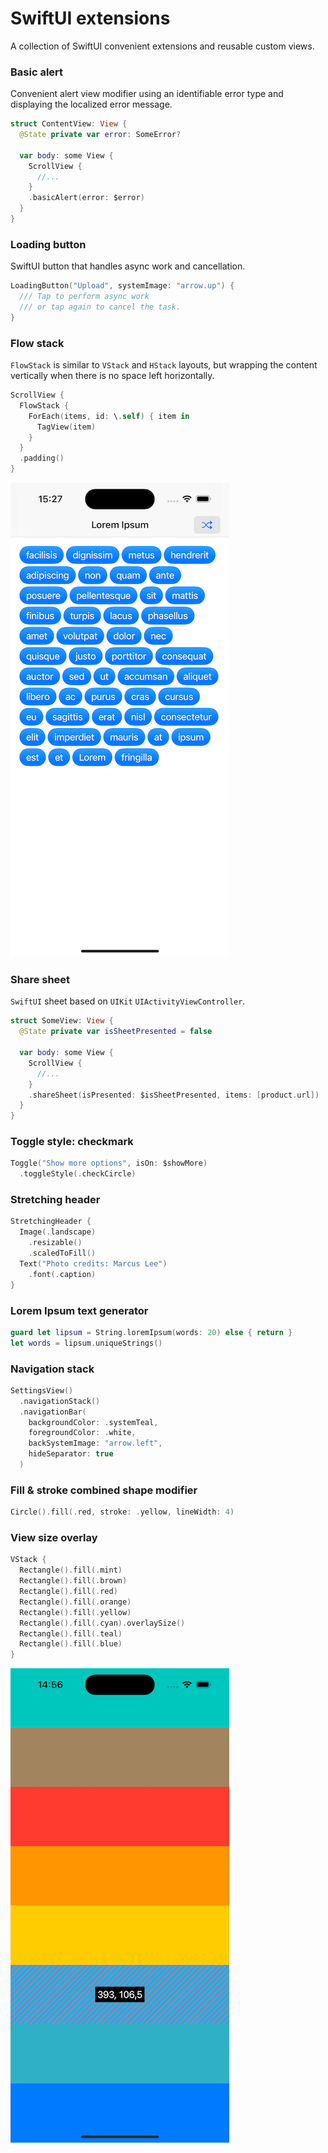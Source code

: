 # SwiftUI extensions

A collection of SwiftUI convenient extensions and reusable custom views.

### Basic alert

Convenient alert view modifier using an identifiable error type and displaying the localized error message.

```swift
struct ContentView: View {
  @State private var error: SomeError?
  
  var body: some View {
    ScrollView {
      //...
    }
    .basicAlert(error: $error)
  }
}
```

### Loading button

SwiftUI button that handles async work and cancellation.

```swift
LoadingButton("Upload", systemImage: "arrow.up") {
  /// Tap to perform async work 
  /// or tap again to cancel the task.
}
```

### Flow stack

`FlowStack` is similar to `VStack` and `HStack` layouts, but wrapping the content vertically when there is no space left horizontally. 

```swift
ScrollView {
  FlowStack {
    ForEach(items, id: \.self) { item in
      TagView(item)
    }
  }
  .padding()
}
```
![Screenshot](simulator-flow-stack.png)

### Share sheet

`SwiftUI` sheet based on `UIKit` `UIActivityViewController`.

```swift
struct SomeView: View {
  @State private var isSheetPresented = false
  
  var body: some View {
    ScrollView {
      //...
    }
    .shareSheet(isPresented: $isSheetPresented, items: [product.url])
  }
}
```

### Toggle style: checkmark

```swift
Toggle("Show more options", isOn: $showMore)
  .toggleStyle(.checkCircle)
```

### Stretching header

```swift
StretchingHeader {
  Image(.landscape)
    .resizable()
    .scaledToFill()
  Text("Photo credits: Marcus Lee")
    .font(.caption)
}
```

### Lorem Ipsum text generator

```swift
guard let lipsum = String.loremIpsum(words: 20) else { return }
let words = lipsum.uniqueStrings()
```

### Navigation stack

```swift
SettingsView()
  .navigationStack()
  .navigationBar(
    backgroundColor: .systemTeal,
    foregroundColor: .white,
    backSystemImage: "arrow.left",
    hideSeparator: true
  )
```

### Fill & stroke combined shape modifier

```swift
Circle().fill(.red, stroke: .yellow, lineWidth: 4)
```

### View size overlay

```swift
VStack {
  Rectangle().fill(.mint)
  Rectangle().fill(.brown)
  Rectangle().fill(.red)
  Rectangle().fill(.orange)
  Rectangle().fill(.yellow)
  Rectangle().fill(.cyan).overlaySize()
  Rectangle().fill(.teal)
  Rectangle().fill(.blue)
}
```

![Screenshot](simulator-overlay-size.png)
